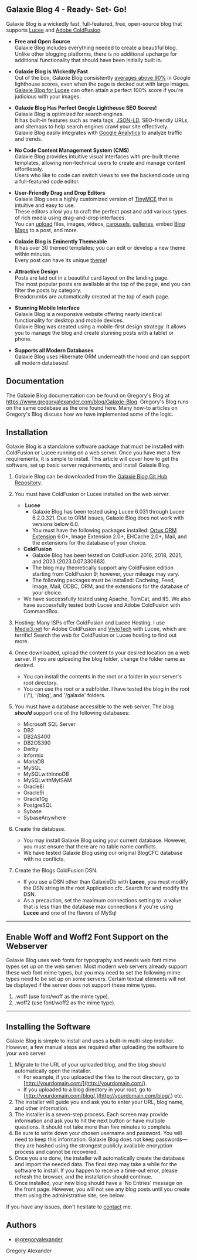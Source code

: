 Galaxie Blog 4 - Ready- Set- Go!
--------------------------------

Galaxie Blog is a wickedly fast, full-featured, free, open-source blog that supports [Lucee](https://www.lucee.org/) and [Adobe ColdFusion](https://helpx.adobe.com/coldfusion/using/about-coldfusion.html).

*   **Free and Open Source**  
    Galaxie Blog includes everything needed to create a beautiful blog.  
    Unlike other blogging platforms, there is no additional upcharge for additional functionality that should have been initially built in.
    
*   **Galaxie Blog is Wickedly Fast**  
    Out of the box, Galaxie Blog consistently [averages above 90%](https://www.gregoryalexander.com/blog/2024/4/29/lighthouse-scores-of-blog-sites-driven-by-coldfusion) in Google lighthouse scores, even when the page is decked out with large images.  
    [Galaxie Blog for Lucee](https://galaxieblog.org/) can often attain a perfect 100% score if you're judicious with your images.
    
*   **Galaxie Blog Has Perfect Google Lighthouse SEO Scores!**  
    Galaxie Blog is optimized for search engines.  
    It has built-in features such as meta tags, [JSON-LD,](https://galaxieblog.org/2025/3/9/changing-the-jsonld-that-galaxie-blog-automatically-generates-for-your-posts) SEO-friendly URLs, and sitemaps to help search engines crawl your site effectively.  
    Galaxie Blog easily integrates with [Google Analytics](https://developers.google.com/analytics/devguides/collection/ga4) to analyze traffic and trends.
    
*   **No Code Content Management System (CMS)**  
    Galaxie Blog provides intuitive visual interfaces with pre-built theme templates, allowing non-technical users to create and manage content effortlessly.  
    Users who like to code can switch views to see the backend code using a full-featured code editor.
    
*   **User-Friendly Drag and Drop Editors**  
    Galaxie Blog uses a highly customized version of [TinyMCE](https://www.tiny.cloud/) that is intuitive and easy to use.  
    These editors allow you to craft the perfect post and add various types of rich media using drag-and-drop interfaces.  
    You can [upload](https://www.gregoryalexander.com/blog/2024/2/22/implementing-client-side-file-uploading-with-uppy) files, images, videos, [carousels](https://www.gregoryalexander.com/blog/2024/4/14/building-image-sliders-with-stunning-transitions-using-swiper), [galleries](https://galaxieblog.org/2025/3/10/creating-beautiful-galleries-within-a-blog-post-using-galaxie-blog), embed [Bing Maps](https://galaxieblog.org/2025/3/10/adding-dynamic-bing-maps-to-a-blog-post) to a post, and more.
    
*   **Galaxie Blog is Eminently Themeable**  
    It has over 30 themed templates; you can edit or develop a new theme within minutes.  
    Every post can have its unique [theme](https://galaxieblog.org/2025/3/9/assign-post-to-theme)!
    
*   **Attractive Design**  
    Posts are laid out in a beautiful card layout on the landing page.  
    The most popular posts are available at the top of the page, and you can filter the posts by category.  
    Breadcrumbs are automatically created at the top of each page.
    
*   **Stunning Mobile Interface**  
    Galaxie Blog is a responsive website offering nearly identical functionality for desktop and mobile devices.  
    Galaxie Blog was created using a mobile-first design strategy. It allows you to manage the blog and create stunning posts with a tablet or phone.
    
*   **Supports all Modern Databases**  
    Galaxie Blog uses Hibernate ORM underneath the hood and can support all modern databases!

## Documentation

The Galaxie Blog documentation can be found on Gregory's Blog at https://www.gregoryalexander.com/blog/Galaxie-Blog. Gregory's Blog runs on the same codebase as the one found here. Many how-to articles on Gregory's Blog discuss how we have implemented some of the logic. 

## Installation

Galaxie Blog is a standalone software package that must be installed with ColdFusion or Lucee running on a web server. Once you have met a few requirements, it is simple to install. This article will cover how to get the software, set up basic server requirements, and install Galaxie Blog.

1.  Galaxie Blog can be downloaded from the [Galaxie Blog Git Hub Repository](https://github.com/GregoryAlexander77/Galaxie-Blog).  
      
2.  You must have ColdFusion or Lucee installed on the web server.
    *    **Lucee**
        *   Galaxie Blog has been tested using Lucee 6.031 through Lucee 6.2.0.321. Due to ORM issues, Galaxie Blog does not work with versions below 6.0.
        *   You must have the following packages installed: [Ortus ORM Extension](https://www.ortussolutions.com/products/orm-extension) 6.0+, Image Extension 2.0+, EHCache 2.0+, Mail, and the extensions for the database of your choice. 
    *   **ColdFusion** 
        *   Galaxie Blog has been tested on ColdFusion 2016, 2018, 2021, and 2023 (2023.0.07.330663).
        *   The blog may theoretically support any ColdFusion edition starting from ColdFusion 9; however, your mileage may vary.
        *   The following packages must be installed: Cacheing, Feed, Image, Mail, ODBC, ORM, and the extensions for the database of your choice.
    *   We have successfully tested using Apache, TomCat, and IIS. We also have successfully tested both Lucee and Adobe ColdFusion with CommandBox.  
          
        
3.  Hosting: Many ISPs offer ColdFusion and Lucee Hosting. I use [Media3.net](https://www.media3.net) for Adobe ColdFusion and [VivioTech](https://galaxieblog.org/admin/and%20the%20extensions%20for%20the%20database%20of%20your%20choice.) with Lucee, which are terrific! Search the web for ColdFusion or Lucee hosting to find out more.  
      
    
4.  Once downloaded, upload the content to your desired location on a web server. If you are uploading the blog folder, change the folder name as desired.  
    *   You can install the contents in the root or a folder in your server's root directory.
    *   You can use the root or a subfolder. I have tested the blog in the root ('/'), '/blog', and '/galaxie' folders.  
          
        
5.  You must have a database accessible to the web server. The blog **_should_** support one of the following databases:  
      
    *   Microsoft SQL Server
    *   DB2
    *   DB2AS400
    *   DB2OS390
    *   Derby
    *   Informix
    *   MariaDB
    *   MySQL
    *   MySQLwithInnoDB
    *   MySQLwithMyISAM
    *   Oracle8i
    *   Oracle9i
    *   Oracle10g
    *   PostgreSQL
    *   Sybase
    *   SybaseAnywhere  
          
        
6.  Create the database.  
      
    *   You may install Galaxie Blog using your current database. However, you must ensure that there are no table name conflicts. 
    *   We have tested Galaxie Blog using our original BlogCFC database with no conflicts.  
          
        
7.  Create the Blogs ColdFusion DSN.
    *   If you use a DSN other than GalaxieDb with **Lucee**, you must modify the DSN string in the root Application.cfc. Search for <cfset this.datasource = "GalaxieDb"> and modify the DSN.
    *   As a precaution, set the maximum connections setting to  a value that is less than the database max connections if you're using  **Lucee** and one of the flavors of MySql

* * *

Enable Woff and Woff2 Font Support on the Webserver
---------------------------------------------------

Galaxie Blog uses web fonts for typography and needs web font mime types set up on the web server. Most modern web servers already support these web font mime types, but you may need to set the following mime types need to be set up on some servers. Certain textual elements will not be displayed if the server does not support these mime types. 

1.  .woff (use font/woff as the mime type).
2.  .woff2 (use font/woff2 as the mime type).

* * *

Installing the Software
-----------------------

Galaxie Blog is simple to install and uses a built-in multi-step installer. However, a few manual steps are required after uploading the software to your web server.

1.  Migrate to the URL of your uploaded blog, and the blog should automatically open the installer.
    *   For example, if you uploaded the files to the root directory, go to [http://yourdomain.com/](http://yourdomain.com/).
    *   If you uploaded to a blog directory in your root, go to [http://yourdomain.com/blog/,](http://yourdomain.com/blog/,) etc.
2.  The installer will guide you and ask you to enter your URL, blog name, and other information. 
3.  The installer is a seven-step process. Each screen may provide information and ask you to hit the next button or have multiple questions. It should not take more than five minutes to complete.
4.  Be sure to write down your chosen username and password. You will need to keep this information. Galaxie Blog does not keep passwords—they are hashed using the strongest publicly available encryption process and cannot be recovered.
5.  Once you are done, the installer will automatically create the database and import the needed data. The final step may take a while for the software to install. If you happen to receive a time-out error, please refresh the browser, and the installation should continue.
6.  Once installed, your new blog should have a 'No Entries' message on the front page. However, you will not see any blog posts until you create them using the administrative site; see below.

If you have any issues, don't hesitate to [contact](https://www.gregoryalexander.com/blog/) me.

## Authors

- [@gregoryalexander](https://github.com/GregoryAlexander77)

Gregory Alexander

